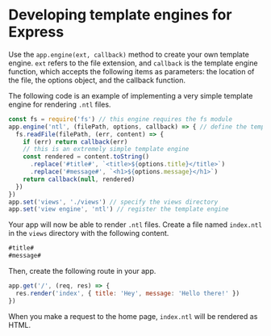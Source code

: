
# Developing template engines for Express


Use the `app.engine(ext, callback)` method to create your own template engine. `ext` refers to the file extension, and `callback` is the template engine function, which accepts the following items as parameters: the location of the file, the options object, and the callback function.


The following code is an example of implementing a very simple template engine for rendering `.ntl` files.



```javascript
const fs = require('fs') // this engine requires the fs module
app.engine('ntl', (filePath, options, callback) => { // define the template engine
  fs.readFile(filePath, (err, content) => {
    if (err) return callback(err)
    // this is an extremely simple template engine
    const rendered = content.toString()
      .replace('#title#', `<title>${options.title}</title>`)
      .replace('#message#', `<h1>${options.message}</h1>`)
    return callback(null, rendered)
  })
})
app.set('views', './views') // specify the views directory
app.set('view engine', 'ntl') // register the template engine

```

Your app will now be able to render `.ntl` files. Create a file named `index.ntl` in the `views` directory with the following content.



```javascript
#title#
#message#

```

Then, create the following route in your app.



```javascript
app.get('/', (req, res) => {
  res.render('index', { title: 'Hey', message: 'Hello there!' })
})

```

When you make a request to the home page, `index.ntl` will be rendered as HTML.







